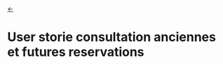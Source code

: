 <link rel="stylesheet" href="../style.css"/>

[<span class="icon-big">&#8592;</span>](./../2-3-users-stories.md)

# User storie consultation anciennes et futures reservations

